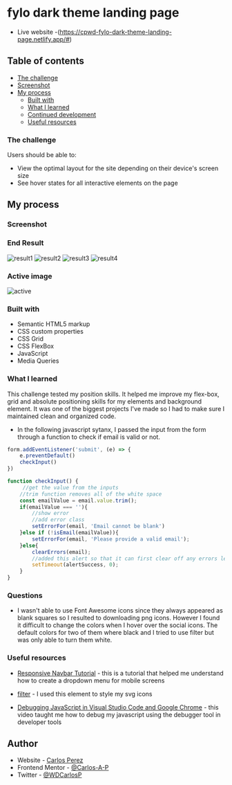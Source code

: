 # fylo dark theme landing page

- Live website -(https://cpwd-fylo-dark-theme-landing-page.netlify.app/#)

## Table of contents

- [The challenge](#the-challenge)
- [Screenshot](#screenshot)
- [My process](#my-process)
  - [Built with](#built-with)
  - [What I learned](#what-i-learned)
  - [Continued development](#continued-development)
  - [Useful resources](#useful-resources)

### The challenge

Users should be able to:

- View the optimal layout for the site depending on their device's screen size
- See hover states for all interactive elements on the page

## My process

### Screenshot

### End Result

![result1](https://user-images.githubusercontent.com/85038929/129490290-d247dba0-489e-481d-8f39-debec0c27d29.JPG)
![result2](https://user-images.githubusercontent.com/85038929/129490294-90cc9bc9-9f3d-4a7c-ae7d-76fe95ba259a.JPG)
![result3](https://user-images.githubusercontent.com/85038929/129490297-9d6bf0dd-c8be-40ec-b4fc-4877412e2980.JPG)
![result4](https://user-images.githubusercontent.com/85038929/129490299-497cd938-0d01-4433-b1a6-7fd9c467720c.JPG)

### Active image

![active](https://user-images.githubusercontent.com/85038929/129490301-d17b0df6-46bb-4172-8037-7e90ee672e85.JPG)

### Built with

- Semantic HTML5 markup
- CSS custom properties
- CSS Grid
- CSS FlexBox
- JavaScript
- Media Queries

### What I learned

This challenge tested my position skills. It helped me improve my flex-box, grid and absolute positioning skills for my elements and background element. It was one of the biggest projects I've made so I had to make sure I maintained clean and organized code.

- In the following javascript sytanx, I passed the input from the form through a function to check if email is valid or not.

```Javascript
form.addEventListener('submit', (e) => {
    e.preventDefault()
    checkInput()
})

function checkInput() {
     //get the value from the inputs
    //trim function removes all of the white space
    const emailValue = email.value.trim();
    if(emailValue === ''){
        //show error
        //add error class
        setErrorFor(email, 'Email cannot be blank')
    }else if (!isEmail(emailValue)){
        setErrorFor(email, 'Please provide a valid email');
    }else{
        clearErrors(email);
        //added this alert so that it can first clear off any errors left
        setTimeout(alertSuccess, 0);
    }
}
```

### Questions

- I wasn't able to use Font Awesome icons since they always appeared as blank squares so I resulted to downloading png icons. However I found it difficult to change the colors when I hover over the social icons. The default colors for two of them where black and I tried to use filter but was only able to turn them white.

### Useful resources

- [Responsive Navbar Tutorial](https://www.youtube.com/watch?v=At4B7A4GOPg&ab_channel=WebDevSimplified) - this is a tutorial that helped me understand how to create a dropdown menu for mobile screens

- [filter](https://developer.mozilla.org/en-US/docs/Web/CSS/filter) - I used this element to style my svg icons

- [Debugging JavaScript in Visual Studio Code and Google Chrome](https://www.youtube.com/watch?v=AX7uybwukkk&ab_channel=JamesQQuick) - this video taught me how to debug my javascript using the debugger tool in developer tools

## Author

- Website - [Carlos Perez](https://github.com/Carlos-A-P/fylo-dark-theme-landing-page)
- Frontend Mentor - [@Carlos-A-P](https://www.frontendmentor.io/profile/yourusername)
- Twitter - [@WDCarlosP](https://www.twitter.com/WDCarlosP)

